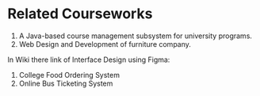 # Related Courseworks 
1. A Java-based course management subsystem for university programs.
2. Web Design and Development of furniture company.

In Wiki there link of Interface Design using Figma:
  1. College Food Ordering System
  2. Online Bus Ticketing System
